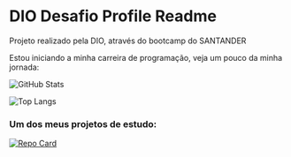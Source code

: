 
# DIO Desafio Profile Readme

Projeto realizado pela DIO, através do bootcamp do SANTANDER

Estou iniciando a minha carreira de programação, veja um pouco da minha jornada:



![GitHub Stats](https://github-readme-stats.vercel.app/api?username=Vinnyszz&theme=transparent&bg_color=000&border_color=30A3DC&show_icons=true&icon_color=30A3DC&title_color=E94D5F&text_color=FFF)


![Top Langs](https://github-readme-stats-git-masterrstaa-rickstaa.vercel.app/api/top-langs/?username=Vinnyszz&bg_color=000&border_color=30A3DC&title_color=E94D5F&text_color=FFF)




### Um dos meus projetos de estudo:

[![Repo Card](https://github-readme-stats.vercel.app/api/pin/?username=Vinnyszz&repo=LandingPage-Logitech-Mouse&bg_color=000&border_color=30A3DC&show_icons=true&icon_color=30A3DC&title_color=E94D5F&text_color=FFF)](https://github.com/SEUUSERNAME/SEUREPOSITORIO)